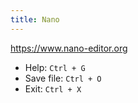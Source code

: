 ```yaml
---
title: Nano
---
```


https://www.nano-editor.org

- Help: `Ctrl + G`
- Save file: `Ctrl + O`
- Exit: `Ctrl + X`
